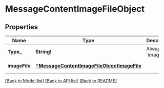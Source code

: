 # MessageContentImageFileObject

## Properties
Name | Type | Description | Notes
------------ | ------------- | ------------- | -------------
**Type_** | **String!** | Always &#x60;image_file&#x60;. | [default to null]
**imageFile** | [***MessageContentImageFileObjectImageFile**](MessageContentImageFileObject_image_file.md) |  | [default to null]

[[Back to Model list]](../README.md#documentation-for-models) [[Back to API list]](../README.md#documentation-for-api-endpoints) [[Back to README]](../README.md)


